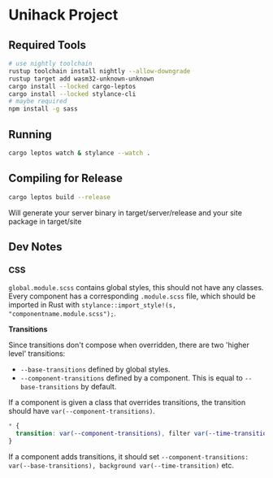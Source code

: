 # Unihack Project

## Required Tools

```sh
# use nightly toolchain
rustup toolchain install nightly --allow-downgrade
rustup target add wasm32-unknown-unknown
cargo install --locked cargo-leptos
cargo install --locked stylance-cli
# maybe required
npm install -g sass
```

## Running

```sh
cargo leptos watch & stylance --watch .
```

## Compiling for Release

```bash
cargo leptos build --release
```

Will generate your server binary in target/server/release and your site package in target/site

## Dev Notes

### CSS

`global.module.scss` contains global styles, this should not have any classes. Every component has a corresponding `.module.scss` file, which should be imported in Rust with `stylance::import_style!(s, "componentname.module.scss");`.

**Transitions**

Since transitions don't compose when overridden, there are two 'higher level' transitions:

- `--base-transitions` defined by global styles.
- `--component-transitions` defined by a component. This is equal to `--base-transitions` by default.

If a component is given a class that overrides transitions, the transition should have `var(--component-transitions)`.

```scss
* {
  transition: var(--component-transitions), filter var(--time-transition);
}
```

If a component adds transitions, it should set `--component-transitions: var(--base-transitions), background var(--time-transition)` etc.
